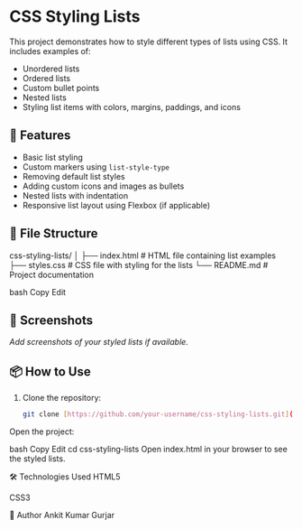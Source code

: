 # CSS Styling Lists

This project demonstrates how to style different types of lists using CSS. It includes examples of:

- Unordered lists
- Ordered lists
- Custom bullet points
- Nested lists
- Styling list items with colors, margins, paddings, and icons

## 🚀 Features

- Basic list styling
- Custom markers using `list-style-type`
- Removing default list styles
- Adding custom icons and images as bullets
- Nested lists with indentation
- Responsive list layout using Flexbox (if applicable)

## 📁 File Structure

css-styling-lists/
│
├── index.html # HTML file containing list examples
├── styles.css # CSS file with styling for the lists
└── README.md # Project documentation

bash
Copy
Edit

## 📸 Screenshots

_Add screenshots of your styled lists if available._

## 📦 How to Use

1. Clone the repository:

   ```bash
   git clone [https://github.com/your-username/css-styling-lists.git](https://github.com/ankitdoi-coder/Web-Developement-Learning/tree/main/CSS/Day%2026%20CSS%20Styling%20Lists)
Open the project:

bash
Copy
Edit
cd css-styling-lists
Open index.html in your browser to see the styled lists.

🛠️ Technologies Used
HTML5

CSS3

🙌 Author
Ankit Kumar Gurjar

